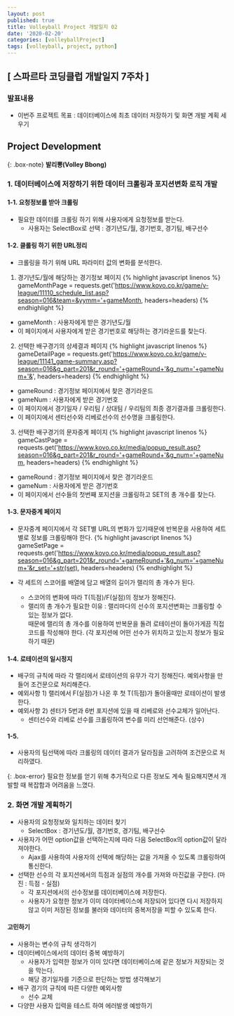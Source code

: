 ```yaml
---
layout: post
published: true
title: Volleyball Project 개발일지 02
date: '2020-02-20'
categories: [volleyballProject]
tags: [volleyball, project, python]
---
```


## [ 스파르타 코딩클럽 개발일지 7주차 ]

### 발표내용
- 이번주 프로젝트 목표 : 데이터베이스에 최초 데이터 저장하기 및 화면 개발 계획 세우기

## Project Development

{: .box-note}
**발리뽕(Volley Bbong)**

### 1. 데이터베이스에 저장하기 위한 데이터 크롤링과 포지션변화 로직 개발

#### 1-1. 요청정보를 받아 크롤링
- 필요한 데이터를 크롤링 하기 위해 사용자에게 요청정보를 받는다.
  - 사용자는 SelectBox로 선택 : 경기년도/월, 경기번호, 경기팀, 배구선수

#### 1-2. 클롤링 하기 위한 URL정리
- 크롤링을 하기 위해 URL 파라미터 값의 변화를 분석한다.   
1) 경기년도/월에 해당하는 경기정보 페이지
  {% highlight javascript linenos %}
  gameMonthPage = requests.get('https://www.kovo.co.kr/game/v-league/11110_schedule_list.asp?season=016&team=&yymm='+gameMonth, headers=headers)
  {% endhighlight %}
  - gameMonth : 사용자에게 받은 경기년도/월
  - 이 페이지에서 사용자에게 받은 경기번호로 해당하는 경기라운드를 찾는다.   
2) 선택한 배구경기의 상세결과 페이지
  {% highlight javascript linenos %}
  gameDetailPage = requests.get('https://www.kovo.co.kr/game/v-league/11141_game-summary.asp?season=016&g_part=201&r_round='+gameRound+'&g_num='+gameNum+'&', headers=headers)
  {% endhighlight %}
  - gameRound : 경기정보 페이지에서 찾은 경기라운드
  - gameNum : 사용자에게 받은 경기번호
  - 이 페이지에서 경기일자 / 우리팀 / 상대팀 / 우리팀의 최종 경기결과를 크롤링한다.
  - 이 페이지에서 센터선수와 리베로선수의 선수명을 크롤링한다.   
3) 선택한 배구경기의 문자중계 페이지
  {% highlight javascript linenos %}
  gameCastPage = requests.get('https://www.kovo.co.kr/media/popup_result.asp?season=016&g_part=201&r_round='+gameRound+'&g_num='+gameNum, headers=headers)
  {% endhighlight %}
  - gameRound : 경기정보 페이지에서 찾은 경기라운드
  - gameNum : 사용자에게 받은 경기번호
  - 이 페이지에서 선수들의 첫번째 포지션을 크롤링하고 SET의 총 개수를 찾는다.

#### 1-3. 문자중계 페이지
- 문자중계 페이지에서 각 SET별 URL의 변화가 있기때문에 반복문을 사용하여 세트별로 정보를 크롤링해야 한다.
{% highlight javascript linenos %}
gameSetPage = requests.get('https://www.kovo.co.kr/media/popup_result.asp?season=016&g_part=201&r_round='+gameRound+'&g_num='+gameNum+'&r_set='+str(set), headers=headers)
{% endhighlight %}

- 각 세트의 스코어를 배열에 담고 배열의 길이가 랠리의 총 개수가 된다.
  - 스코어의 변화에 따라 T(득점)/F(실점)의 정보가 정해진다.
  - 랠리의 총 개수가 필요한 이유 : 랠리마다의 선수의 포지션변화는 크롤링할 수 있는 정보가 없다.   
    때문에 랠리의 총 개수를 이용하여 반복문을 돌려 로테이션이 돌아가게끔 직접 코드를 작성해야 한다. (각 포지션에 어떤 선수가 위치하고 있는지 정보가 필요하기 때문)

#### 1-4. 로테이션의 일시정지
- 배구의 규칙에 따라 각 랠리에서 로테이션의 유무가 각기 정해진다. 예외사항을 만들어 조건문으로 처리해준다.
- 예외사항 1) 랠리에서 F(실점)가 나온 후 첫 T(득점)가 돌아올때만 로테이션이 발생한다.
- 예외사항 2) 센터가 5번과 6번 포지션에 있을 때 리베로와 선수교체가 일어난다.
  - 센터선수와 리베로 선수를 크롤링하여 변수를 미리 선언해준다. (상수)

#### 1-5.
- 사용자의 팀선택에 따라 크롤링의 데이터 결과가 달라짐을 고려하여 조건문으로 처리하였다.

{: .box-error}
필요한 정보를 얻기 위해 추가적으로 다른 정보도 계속 필요해지면서 개발할 때 복잡함과 어려움을 느꼈다.

### 2. 화면 개발 계획하기
- 사용자의 요청정보와 일치하는 데이터 찾기
  - SelectBox : 경기년도/월, 경기번호, 경기팀, 배구선수
- 사용자가 어떤 option값을 선택하는지에 따라 다음 SelectBox의 option값이 달라져야한다.
  - Ajax를 사용하여 사용자의 선택에 해당하는 값을 가져올 수 있도록 크롤링하여 통신한다.
- 선택한 선수의 각 포지션에서의 득점과 실점의 개수를 가져와 마진값을 구한다. (마진 : 득점 - 실점)
  - 각 포지션에서의 선수정보를 데이터베이스에 저장한다.
  - 사용자가 요청한 정보가 이미 데이터베이스에 저장되어 있다면 다시 저장하지 않고 이미 저장된 정보를 불러와 데이터의 중복저장을 피할 수 있도록 한다.

#### 고민하기
- 사용하는 변수의 규칙 생각하기
- 데이터베이스에서의 데이터 중복 예방하기
	- 사용자가 입력한 정보가 이미 있다면 데이터베이스에 같은 정보가 저장되는 것을 막는다.
  - 해당 경기일자를 기준으로 판단하는 방법 생각해보기
- 배구 경기의 규칙에 따른 다양한 예외사항
	- 선수 교체
- 다양한 사용자 입력을 테스트 하여 에러발생 예방하기